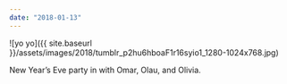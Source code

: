 ```yaml
---
date: "2018-01-13"
---
```


![yo yo]({{ site.baseurl }}/assets/images/2018/tumblr_p2hu6hboaF1r16syio1_1280-1024x768.jpg)

New Year’s Eve party in with Omar, Olau, and Olivia.
